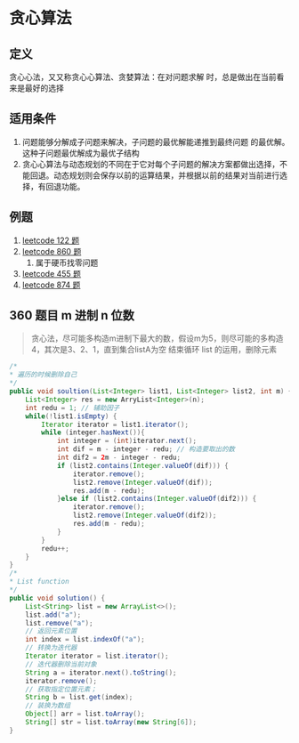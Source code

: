 # 贪心算法

## 定义

贪⼼心法，⼜又称贪⼼心算法、贪婪算法：在对问题求解 时，总是做出在当前看来是最好的选择

## 适用条件

1. 问题能够分解成子问题来解决，子问题的最优解能递推到最终问题 的最优解。这种⼦问题最优解成为最优⼦结构
2. 贪⼼心算法与动态规划的不同在于它对每个子问题的解决方案都做出选择，不能回退。动态规划则会保存以前的运算结果，并根据以前的结果对当前进行选择，有回退功能。

## 例题

1. [leetcode 122 题](../leetCode/122-买卖股票的最佳时机.java)
2. [leetcode 860 题](../leetCode/860-柠檬水找零.java)
   1. 属于硬币找零问题 
3. [leetcode 455 题](../leetCode/455-分发饼干.java)
4. [leetcode 874 题](../leetCode/874-模拟行走机器人.java)

## 360 题目 m 进制 n 位数

> 贪心法，尽可能多构造m进制下最大的数，假设m为5，则尽可能的多构造4，其次是3、2、1，直到集合listA为空 结束循环
> list 的运用，删除元素

```java
/*
* 遍历的时候删除自己
*/
public void soultion(List<Integer> list1, List<Integer> list2, int m) {
    List<Integer> res = new ArryList<Integer>(n);
    int redu = 1; // 辅助因子
    while(!list1.isEmpty) {
        Iterator iterator = list1.iterator();
        while (integer.hasNext()){
            int integer = (int)iterator.next();
            int dif = m - integer - redu; // 构造要取出的数
            int dif2 = 2m - integer - redu;
            if (list2.contains(Integer.valueOf(dif))) {
                iterator.remove();
                list2.remove(Integer.valueOf(dif));
                res.add(m - redu);
            }else if (list2.contains(Integer.valueOf(dif2))) {
                iterator.remove();
                list2.remove(Integer.valueOf(dif2));
                res.add(m - redu);
            }
        }
        redu++;
    }
}
/*
* List function
*/
public void solution() {
    List<String> list = new ArrayList<>();
    list.add("a");
    list.remove("a");
    // 返回元素位置
    int index = list.indexOf("a");
    // 转换为迭代器
    Iterator iterator = list.iterator();
    // 迭代器删除当前对象
    String a = iterator.next().toString();
    iterator.remove();
    // 获取指定位置元素；
    String b = list.get(index);
    // 装换为数组
    Object[] arr = list.toArray();
    String[] str = list.toArray(new String[6]);
}
```
